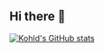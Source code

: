 ## Hi there 👋

[![Kohld's GitHub stats](https://github-readme-stats.vercel.app/api?username=kohld&rank_icon=github&show_icons=true&theme=github_dark)](https://github.com/kohld/github-readme-stats)
<!--
**kohld/kohld** is a ✨ _special_ ✨ repository because its `README.md` (this file) appears on your GitHub profile.

Here are some ideas to get you started:

- 🔭 I’m currently working on ...
- 🌱 I’m currently learning ...
- 👯 I’m looking to collaborate on ...
- 🤔 I’m looking for help with ...
- 💬 Ask me about ...
- 📫 How to reach me: ...
- 😄 Pronouns: ...
- ⚡ Fun fact: ...
-->
